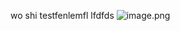 wo shi testfenlemfl lfdfds
![image.png](http://localhost:3000//images/citeDAQcSu0Nbh2H2MvIQ98Q.PNG)
